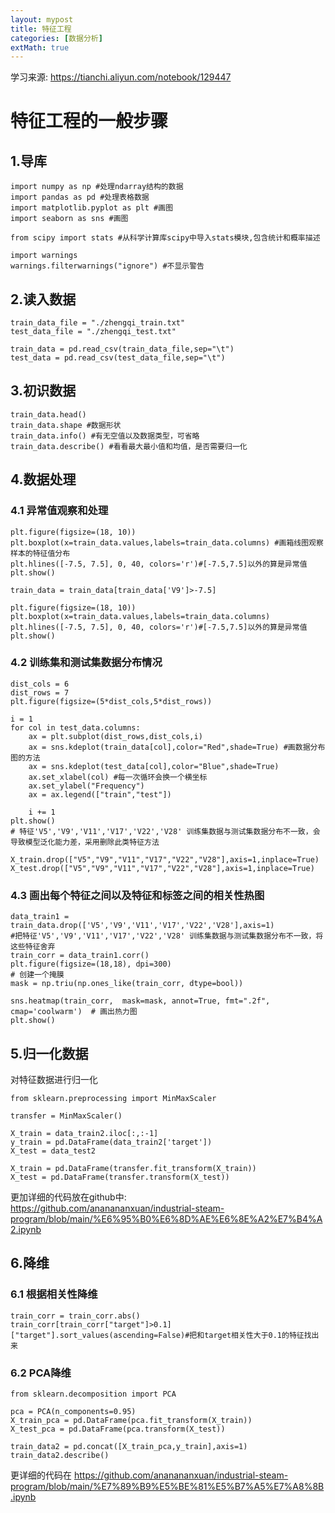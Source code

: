 ```yaml
---
layout: mypost
title: 特征工程
categories: [数据分析]
extMath: true
---
```


学习来源:
https://tianchi.aliyun.com/notebook/129447

# 特征工程的一般步骤

## 1.导库
```
import numpy as np #处理ndarray结构的数据
import pandas as pd #处理表格数据
import matplotlib.pyplot as plt #画图
import seaborn as sns #画图

from scipy import stats #从科学计算库scipy中导入stats模块,包含统计和概率描述

import warnings
warnings.filterwarnings("ignore") #不显示警告
```
## 2.读入数据
```
train_data_file = "./zhengqi_train.txt"
test_data_file = "./zhengqi_test.txt" 

train_data = pd.read_csv(train_data_file,sep="\t")
test_data = pd.read_csv(test_data_file,sep="\t")
```
## 3.初识数据
```
train_data.head()
train_data.shape #数据形状
train_data.info() #有无空值以及数据类型，可省略
train_data.describe() #看看最大最小值和均值，是否需要归一化
```

## 4.数据处理

### 4.1 异常值观察和处理
```
plt.figure(figsize=(18, 10))
plt.boxplot(x=train_data.values,labels=train_data.columns) #画箱线图观察样本的特征值分布
plt.hlines([-7.5, 7.5], 0, 40, colors='r')#[-7.5,7.5]以外的算是异常值
plt.show()
```
```
train_data = train_data[train_data['V9']>-7.5]

plt.figure(figsize=(18, 10))
plt.boxplot(x=train_data.values,labels=train_data.columns)
plt.hlines([-7.5, 7.5], 0, 40, colors='r')#[-7.5,7.5]以外的算是异常值
plt.show()
```

### 4.2 训练集和测试集数据分布情况
```
dist_cols = 6
dist_rows = 7
plt.figure(figsize=(5*dist_cols,5*dist_rows))

i = 1
for col in test_data.columns:
    ax = plt.subplot(dist_rows,dist_cols,i)
    ax = sns.kdeplot(train_data[col],color="Red",shade=True) #画数据分布图的方法
    ax = sns.kdeplot(test_data[col],color="Blue",shade=True)
    ax.set_xlabel(col) #每一次循环会换一个横坐标
    ax.set_ylabel("Frequency")
    ax = ax.legend(["train","test"])
    
    i += 1
plt.show()
# 特征'V5','V9','V11','V17','V22','V28' 训练集数据与测试集数据分布不一致，会导致模型泛化能力差，采用删除此类特征方法
```

```
X_train.drop(["V5","V9","V11","V17","V22","V28"],axis=1,inplace=True)
X_test.drop(["V5","V9","V11","V17","V22","V28"],axis=1,inplace=True)
```

### 4.3 画出每个特征之间以及特征和标签之间的相关性热图
```
data_train1 = train_data.drop(['V5','V9','V11','V17','V22','V28'],axis=1)
#把特征'V5','V9','V11','V17','V22','V28' 训练集数据与测试集数据分布不一致，将这些特征舍弃
train_corr = data_train1.corr()
plt.figure(figsize=(18,18), dpi=300) 
# 创建一个掩膜
mask = np.triu(np.ones_like(train_corr, dtype=bool))

sns.heatmap(train_corr,  mask=mask, annot=True, fmt=".2f", cmap='coolwarm')  # 画出热力图
plt.show()
```

## 5.归一化数据
对特征数据进行归一化
```
from sklearn.preprocessing import MinMaxScaler

transfer = MinMaxScaler()

X_train = data_train2.iloc[:,:-1]
y_train = pd.DataFrame(data_train2['target'])
X_test = data_test2

X_train = pd.DataFrame(transfer.fit_transform(X_train))
X_test = pd.DataFrame(transfer.transform(X_test))
```



更加详细的代码放在github中:   
https://github.com/ananananxuan/industrial-steam-program/blob/main/%E6%95%B0%E6%8D%AE%E6%8E%A2%E7%B4%A2.ipynb


## 6.降维

### 6.1 根据相关性降维
```
train_corr = train_corr.abs()
train_corr[train_corr["target"]>0.1]["target"].sort_values(ascending=False)#把和target相关性大于0.1的特征找出来
```

### 6.2 PCA降维
```
from sklearn.decomposition import PCA

pca = PCA(n_components=0.95)
X_train_pca = pd.DataFrame(pca.fit_transform(X_train))
X_test_pca = pd.DataFrame(pca.transform(X_test))

train_data2 = pd.concat([X_train_pca,y_train],axis=1)
train_data2.describe()
```




更详细的代码在
https://github.com/ananananxuan/industrial-steam-program/blob/main/%E7%89%B9%E5%BE%81%E5%B7%A5%E7%A8%8B.ipynb

